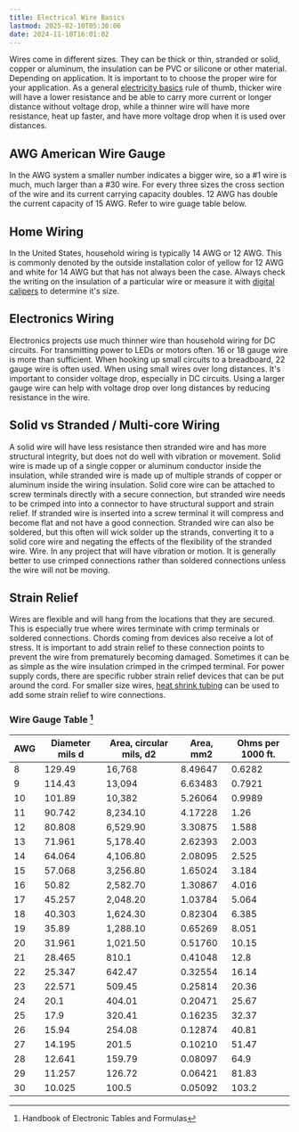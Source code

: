 ```yaml
---
title: Electrical Wire Basics
lastmod: 2025-02-10T05:30:06
date: 2024-11-10T16:01:02
---
```


Wires come in different sizes. They can be thick or thin, stranded or solid, copper or aluminum, the insulation can be PVC or silicone or other material. Depending on application. It is important to to choose the proper wire for your application. As a general [electricity basics](./electricity-basics.md) rule of thumb, thicker wire will have a lower resistance and be able to carry more current or longer distance without voltage drop, while a thinner wire will have more resistance, heat up faster, and have more voltage drop when it is used over distances.

## AWG American Wire Gauge

In the AWG system a smaller number indicates a bigger wire, so a #1 wire is much, much larger than a #30 wire. For every three sizes the cross section of the wire and its current carrying capacity doubles. 12 AWG has double the current capacity of 15 AWG. Refer to wire guage table below.

## Home Wiring

In the United States, household wiring is typically 14 AWG or 12 AWG. This is commonly denoted by the outside installation color of yellow for 12 AWG and white for 14 AWG but that has not always been the case. Always check the writing on the insulation of a particular wire or measure it with [digital calipers](../making/how-to-use-digital-calipers.md) to determine it's size.

## Electronics Wiring

Electronics projects use much thinner wire than household wiring for DC circuits. For transmitting power to LEDs or motors often. 16 or 18 gauge wire is more than sufficient. When hooking up small circuits to a breadboard, 22 gauge wire is often used. When using small wires over long distances. It's important to consider voltage drop, especially in DC circuits. Using a larger gauge wire can help with voltage drop over long distances by reducing resistance in the wire.

## Solid vs Stranded / Multi-core Wiring

A solid wire will have less resistance then stranded wire and has more structural integrity, but does not do well with vibration or movement. Solid wire is made up of a single copper or aluminum conductor inside the insulation, while stranded wire is made up of multiple strands of copper or aluminum inside the wiring insulation. Solid core wire can be attached to screw terminals directly with a secure connection, but stranded wire needs to be crimped into into a connector to have structural support and strain relief. If stranded wire is inserted into a screw terminal it will compress and become flat and not have a good connection. Stranded wire can also be soldered, but this often will wick solder up the strands, converting it to a solid core wire and negating the effects of the flexibility of the stranded wire. Wire. In any project that will have vibration or motion. It is generally better to use crimped connections rather than soldered connections unless the wire will not be moving.

## Strain Relief

Wires are flexible and will hang from the locations that they are secured. This is especially true where wires terminate with crimp terminals or soldered connections. Chords coming from devices also receive a lot of stress. It is important to add strain relief to these connection points to prevent the wire from prematurely becoming damaged. Sometimes it can be as simple as the wire insulation crimped in the crimped terminal. For power supply cords, there are specific rubber strain relief devices that can be put around the cord. For smaller size wires, [heat shrink tubing](./heat-shrink-tubing.md) can be used to add some strain relief to wire connections.

### Wire Gauge Table [^1]

<div class="responsive-table-markdown">

| AWG | Diameter mils d | Area, circular mils, d2 | Area, mm2 | Ohms per 1000 ft. |
| --- | --------------- | ----------------------- | --------- | ----------------- |
| 8   | 129.49          | 16,768                  | 8.49647   | 0.6282            |
| 9   | 114.43          | 13,094                  | 6.63483   | 0.7921            |
| 10  | 101.89          | 10,382                  | 5.26064   | 0.9989            |
| 11  | 90.742          | 8,234.10                | 4.17228   | 1.26              |
| 12  | 80.808          | 6,529.90                | 3.30875   | 1.588             |
| 13  | 71.961          | 5,178.40                | 2.62393   | 2.003             |
| 14  | 64.064          | 4,106.80                | 2.08095   | 2.525             |
| 15  | 57.068          | 3,256.80                | 1.65024   | 3.184             |
| 16  | 50.82           | 2,582.70                | 1.30867   | 4.016             |
| 17  | 45.257          | 2,048.20                | 1.03784   | 5.064             |
| 18  | 40.303          | 1,624.30                | 0.82304   | 6.385             |
| 19  | 35.89           | 1,288.10                | 0.65269   | 8.051             |
| 20  | 31.961          | 1,021.50                | 0.51760   | 10.15             |
| 21  | 28.465          | 810.1                   | 0.41048   | 12.8              |
| 22  | 25.347          | 642.47                  | 0.32554   | 16.14             |
| 23  | 22.571          | 509.45                  | 0.25814   | 20.36             |
| 24  | 20.1            | 404.01                  | 0.20471   | 25.67             |
| 25  | 17.9            | 320.41                  | 0.16235   | 32.37             |
| 26  | 15.94           | 254.08                  | 0.12874   | 40.81             |
| 27  | 14.195          | 201.5                   | 0.10210   | 51.47             |
| 28  | 12.641          | 159.79                  | 0.08097   | 64.9              |
| 29  | 11.257          | 126.72                  | 0.06421   | 81.83             |
| 30  | 10.025          | 100.5                   | 0.05092   | 103.2             |

</div>

[^1]: Handbook of Electronic Tables and Formulas

